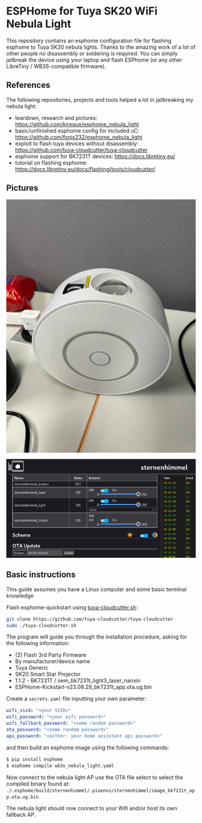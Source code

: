 # ESPHome for Tuya SK20 WiFi Nebula Light

This repository contains an esphome configuration file for flashing esphome to Tuya SK20 nebula lights.
Thanks to the amazing work of a lot of other people no disassembly or soldering is required.
You can simply jailbreak the device using your laptop and flash ESPhome (or any other LibreTiny / WB3S-compatible firmware).

## References

The following repositories, projects and tools helped a lot in jailbreaking my nebula light:
- teardown, research and pictures: https://github.com/kireque/esphome_nebula_light
- basic/unfinished esphome config for included uC: https://github.com/fonix232/esphome_nebula_light
- exploit to flash tuya devices without disassembly: https://github.com/tuya-cloudcutter/tuya-cloudcutter
- esphome support for BK7231T devices: https://docs.libretiny.eu/
- tutorial on flashing esphome: https://docs.libretiny.eu/docs/flashing/tools/cloudcutter/

## Pictures

![](device-image.jpg)

![](esphome-screenshot.png)

## Basic instructions
This guide assumes you have a Linux computer and some basic terminal knowledge


Flash esphome-quickstart using [tuya-cloudcutter.sh](https://github.com/tuya-cloudcutter/tuya-cloudcutter):
```bash
git clone https://github.com/tuya-cloudcutter/tuya-cloudcutter
sudo ./tuya-cloudcutter.sh
```

The program will guide you through the installation procedure, asking for the following information:
- (2) Flash 3rd Party Firmware
- By manufacturer/device name
- Tuya Generic
- SK20 Smart Star Projector
- 1.1.2 - BK7231T / oem_bk7231t_light3_laser_nanxin
- ESPHome-Kickstart-v23.08.29_bk7231t_app.ota.ug.bin

Create a `secrets.yaml` file inputting your own parameter:
```yaml
wifi_ssid: "<your SSID>"
wifi_password: "<your wifi password>"
wifi_fallback_password: "<some random password>"
ota_password: "<some random password>"
api_password: "<either: your home assistant api password>"
```

and then build an esphome image using the following commands:
```bash
$ pip install esphome
$ esphome compile wb3s_nebula_light.yaml
```

Now connect to the nebula light AP use the OTA file select to select the compiled binary found at: `./.esphome/build/sternenhimmel/.pioenvs/sternenhimmel/image_bk7231t_app.ota.ug.bin`

The nebula light should now connect to your Wifi and/or host its own fallback AP.
